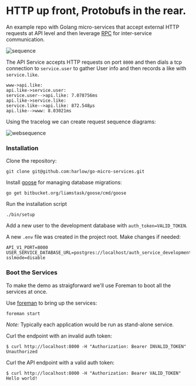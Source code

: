 # HTTP up front, Protobufs in the rear.

An example repo with Golang micro-services that accept external HTTP requests at API level and then
leverage [RPC][3] for inter-service communication.

![sequence](https://cloud.githubusercontent.com/assets/739782/6883107/ac49593a-d55b-11e4-8f3e-9c9675db0002.png)

The API Service accepts HTTP requests on port `8000` and then dials a tcp connection
to `service.user` to gather User info and then records a like with `service.like`.

```
www->api.like:
api.like->service.user:
service.user-->api.like: 7.078756ms
api.like->service.like:
service.like-->api.like: 872.548µs
api.like-->www: 8.03021ms
```

Using the tracelog we can create request sequence diagrams:

![websequence](https://cloud.githubusercontent.com/assets/739782/6883457/19270dc2-d56b-11e4-9838-129b8d882518.png)

### Installation

Clone the repository:

    git clone git@github.com:harlow/go-micro-services.git

Install [goose][1] for managing database migrations:

    go get bitbucket.org/liamstask/goose/cmd/goose

Run the installation script

    ./bin/setup

Add a new user to the development database with `auth_token=VALID_TOKEN`.

A new `.env` file was created in the project root. Make changes if needed:

    API_V1_PORT=8000
    USER_SERVICE_DATABASE_URL=postgres://localhost/auth_service_development?sslmode=disable

### Boot the Services

To make the demo as straigforward we'll use Foreman to boot all the services at once.

Use [foreman][2] to bring up the services:

    foreman start

_Note:_ Typically each application would be run as stand-alone service.

Curl the endpoint with an invalid auth token:

    $ curl http://localhost:8000 -H "Authorization: Bearer INVALID_TOKEN"
    Unauthorized

Curl the API endpoint with a valid auth token:

    $ curl http://localhost:8000 -H "Authorization: Bearer VALID_TOKEN"
    Hello world!

[1]: https://bitbucket.org/liamstask/goose
[2]: https://github.com/ddollar/foreman
[3]: http://golang.org/pkg/net/rpc/
[4]: http://golang.org/pkg/encoding/gob/
